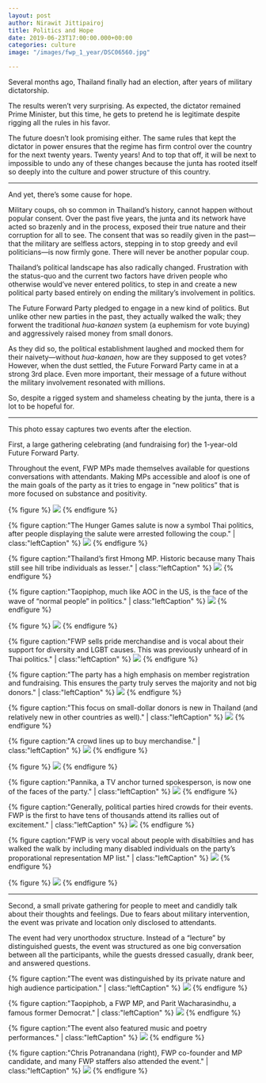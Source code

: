 ```yaml
---
layout: post
author: Nirawit Jittipairoj
title: Politics and Hope
date: 2019-06-23T17:00:00.000+00:00
categories: culture
image: "/images/fwp_1_year/DSC06560.jpg"

---
```

Several months ago, Thailand finally had an election, after years of military dictatorship. 

The results weren’t very surprising. As expected, the dictator remained Prime Minister, but this time, he gets to pretend he is legitimate despite rigging all the rules in his favor.

The future doesn’t look promising either. The same rules that kept the dictator in power ensures that the regime has firm control over the country for the next twenty years. Twenty years! And to top that off, it will be next to impossible to undo any of these changes because the junta has rooted itself so deeply into the culture and power structure of this country.

***

And yet, there’s some cause for hope. 

Military coups, oh so common in Thailand’s history, cannot happen without popular consent. Over the past five years, the junta and its network have acted so brazenly and in the process, exposed their true nature and their corruption for all to see. The consent that was so readily given in the past—that the military are selfless actors, stepping in to stop greedy and evil politicians—is now firmly gone. There will never be another popular coup.

Thailand’s political landscape has also radically changed. Frustration with the status-quo and the current two factors have driven people who otherwise would’ve never entered politics, to step in and create a new political party based entirely on ending the military’s involvement in politics.

The Future Forward Party pledged to engage in a new kind of politics. But unlike other new parties in the past, they actually walked the walk; they forwent the traditional *hua-kanaen* system (a euphemism for vote buying) and aggressively raised money from small donors.

As they did so, the political establishment laughed and mocked them for their naivety—without *hua-kanaen*, how are they supposed to get votes? However, when the dust settled, the Future Forward Party came in at a strong 3rd place. Even more important, their message of a future without the military involvement resonated with millions.

So, despite a rigged system and shameless cheating by the junta, there is a lot to be hopeful for.

***

This photo essay captures two events after the election. 

First, a large gathering celebrating (and fundraising for) the 1-year-old Future Forward Party. 

Throughout the event, FWP MPs made themselves available for questions conversations with attendants. Making MPs accessible and aloof is one of the main goals of the party as it tries to engage in “new politics” that is more focused on substance and positivity.

{% figure %}
![](/images/fwp_1_year/DSC06430.jpg)
{% endfigure %}

{% figure caption:"The Hunger Games salute is now a symbol Thai politics, after people displaying the salute were arrested following the coup." | class:"leftCaption" %}
![](/images/fwp_1_year/DSC06480.jpg)
{% endfigure %}

{% figure caption:"Thailand’s first Hmong MP. Historic because many Thais still see hill tribe individuals as lesser." | class:"leftCaption" %}
![](/images/fwp_1_year/DSC06518.jpg)
{% endfigure %}

{% figure caption:"Taopiphop, much like AOC in the US, is the face of the wave of “normal people” in politics." | class:"leftCaption" %}
![](/images/fwp_1_year/DSC06530.jpg)
{% endfigure %}

{% figure %}
![](/images/fwp_1_year/DSC06555.jpg)
{% endfigure %}

{% figure caption:"FWP sells pride merchandise and is vocal about their support for diversity and LGBT causes. This was previously unheard of in Thai politics." | class:"leftCaption" %}
![](/images/fwp_1_year/DSC06434.jpg)
{% endfigure %}

{% figure caption:"The party has a high emphasis on member registration and fundraising. This ensures the party truly serves the majority and not big donors." | class:"leftCaption" %}
![](/images/fwp_1_year/DSC06439.jpg)
{% endfigure %}

{% figure caption:"This focus on small-dollar donors is new in Thailand (and relatively new in other countries as well)." | class:"leftCaption" %}
![](/images/fwp_1_year/DSC06454.jpg)
{% endfigure %}

{% figure caption:"A crowd lines up to buy merchandise." | class:"leftCaption" %}
![](/images/fwp_1_year/DSC06590.jpg)
{% endfigure %}

{% figure %}
![](/images/fwp_1_year/DSC06462.jpg)
{% endfigure %}

{% figure caption:"Pannika, a TV anchor turned spokesperson, is now one of the faces of the party." | class:"leftCaption" %}
![](/images/fwp_1_year/DSC06457.jpg)
{% endfigure %}

{% figure caption:"Generally, political parties hired crowds for their events. FWP is the first to have tens of thousands attend its rallies out of excitement." | class:"leftCaption" %}
![](/images/fwp_1_year/DSC06558.jpg)
{% endfigure %}

{% figure caption:"FWP is very vocal about people with disabiltiies and has walked the walk by including many disabled individuals on the party’s proporational representation MP list." | class:"leftCaption" %}
![](/images/fwp_1_year/DSC06579.jpg)
{% endfigure %}

{% figure %}
![](/images/fwp_1_year/DSC06570.jpg)
{% endfigure %}

***

Second, a small private gathering for people to meet and candidly talk about their thoughts and feelings. Due to fears about military intervention, the event was private and location only disclosed to attendants.

The event had very unorthodox structure. Instead of a “lecture” by distinguished guests, the event was structured as one big conversation between all the participants, while the guests dressed casually, drank beer, and answered questions.

{% figure caption:"The event was distinguished by its private nature and high audience participation." | class:"leftCaption" %}
![](/images/fwp_1_year/DSC06620.jpg)
{% endfigure %}

{% figure caption:"Taopiphob, a FWP MP, and Parit Wacharasindhu, a famous former Democrat." | class:"leftCaption" %}
![](/images/fwp_1_year/DSC06624.jpg)
{% endfigure %}

{% figure caption:"The event also featured music and poetry performances." | class:"leftCaption" %}
![](/images/fwp_1_year/DSC06604.jpg)
{% endfigure %}

{% figure caption:"Chris Potranandana (right), FWP co-founder and MP candidate, and many FWP staffers also attended the event." | class:"leftCaption" %}
![](/images/fwp_1_year/DSC06632.jpg)
{% endfigure %}
